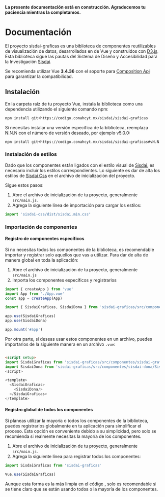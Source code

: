 **La presente documentación está en construcción. Agradecemos tu paciencia mientras la completamos.**

# Documentación

El proyecto sisdai-graficas es una biblioteca de componentes reutilizables de visualización de datos, desarrollados en de Vue y construidos con [D3.js](https://d3js.org). Esta biblioteca sigue las pautas del Sistema de Diseño y Accesibilidad para la Investigación [Sisdai](https://sisdai.conahcyt.mx/).

Se recomienda utilizar Vue **3.4.36** con el soporte para [Composition Api](https://vuejs.org/api/composition-api-setup.html) para garantizar la compatibilidad.

<section id="instalacion">

## Instalación

En la carpeta raíz de tu proyecto Vue, instala la biblioteca como una dependencia utilizando el siguiente comando npm:

```bash
npm install git+https://codigo.conahcyt.mx/sisdai/sisdai-graficas
```

Si necesitas instalar una versión específica de la biblioteca, reemplaza N.N.N con el número de versión deseado, por ejemplo v5.0.0:

```bash
npm install git+https://codigo.conahcyt.mx/sisdai/sisdai-graficas#vN.N.N
```

### Instalación de estilos

Dado que los componentes están ligados con el estilo visual de [Sisdai](https://sisdai.conahcyt.mx/), es necesario incluir los estilos correspondientes. Lo siguiente es dar de alta los estilos de [Sisdai Css](https://codigo.conahcyt.mx/sisdai/sisdai-css) en el archivo de inicialización del proyecto.

Sigue estos pasos:

1. Abre el archivo de inicialización de tu proyecto, generalmente `src/main.js`.
2. Agrega la siguiente línea de importación para cargar los estilos:

```js
import 'sisdai-css/dist/sisdai.min.css'
```

### Importación de componentes

#### Registro de componentes específicos ​

Si no necesitas todos los componentes de la biblioteca, es recomendable importar y registrar solo aquellos que vas a utilizar. Para dar de alta de manera global en toda la aplicación:

1. Abre el archivo de inicialización de tu proyecto, generalmente `src/main.js`
2. Importa los componentes específicos y registrarlos

```js
import { createApp } from 'vue'
import App from './App.vue'
const app = createApp(App)

import { SisdaiGraficas, SisdaiDona } from 'sisdai-graficas/src/componentes'

app.use(SisdaiGraficas)
app.use(SisdaiDona)

app.mount('#app')
```

Por otra parte, si deseas usar estos componentes en un archivo, puedes importarlos de la siguiente manera en un archivo `.vue`:

```html

<script setup>
import SisdaiGraficas from 'sisdai-graficas/src/componentes/sisdai-graficas/SisdaiGraficas.vue'
import SisdaiDona from 'sisdai-graficas/src/componentes/sisdai-dona/SisdaiDona.vue'
<script>

<template>
  <SisdaiGraficas>
    <SisdaiDona/>
  </SisdaiGraficas>
</template>
```

#### Registro global de todos los componentes​

Si planeas utilizar la mayoría o todos los componentes de la biblioteca, puedes registrarlos globalmente en tu aplicación para simplificar el proceso. Esta opción es conveniente debido a su simplicidad, pero solo se recomienda si realmente necesitas la mayoría de los componentes.

1. Abre el archivo de inicialización de tu proyecto, generalmente `src/main.js`.
2. Agrega la siguiente línea para registrar todos los componentes:

```js
import SisdaiGraficas from 'sisdai-graficas'

Vue.use(SisdaiGraficas)
```

Aunque esta forma es la más limpia en el código , solo es recomendable si se tiene claro que se están usando todos o la mayoría de los componentes.

</section>
